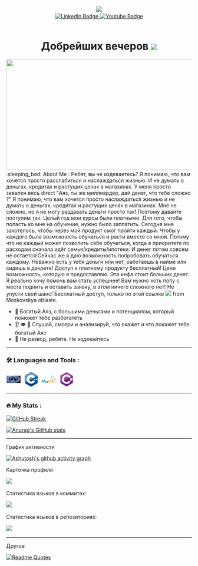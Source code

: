 <div id="header" align="center">
  <img src="https://psv4.userapi.com/c237031/u312110698/docs/d36/57be034ac0e9/krol.gif?extra=OZAJLu-15A-3FIrLhEurn640kCxg9PFfQAxekJfDVN7hY2fGB_SVXiuqpSVUe5j7Acxv245NFrNol36WqvYaPZ9NWlFOPfTJBASDFCRRPaUO0JT-Q_WVotABhQFMiBtYd06gmmkyUghdTCbWXKW32Mky" width="100"/>
</div>


<div id="badges" align="center">
  <a href="https://vk.com/al_im.php?sel=c5">
    <img src="https://img.shields.io/badge/Вконтакте-blue?style=for-the-badge&logo=vk&logoColor=white" alt="LinkedIn Badge"/>
  </a>
  <a href="https://t.me/x12947">
    <img src="https://img.shields.io/badge/Telegram-green?style=for-the-badge&logo=telegram&logoColor=white" alt="Youtube Badge"/>
  </a>
</div>
<div id="viewprof" align="center">
  <img src="https://komarev.com/ghpvc/?username=vlukert&style=flat-square&color=blue" alt=""/>
</div>
<div id="heythere" align="center">
  <h1>
  Добрейших вечеров
  <img src="https://media.giphy.com/media/hvRJCLFzcasrR4ia7z/giphy.gif" width="30px"/>
</h1>
</div>
<div align="center">
  <img src="https://psv4.userapi.com/c520036/u307928747/docs/d24/56cfed483f89/PYaTNITsA.gif?extra=CltADD1jjFrbOhgKCHav_aCihb9z4pSPIhPtkmKUbFFf1lljXDVmSpkwpZMg6l5EibQsouq04Ane_rJiewpHTUAHZUjC4G3Xnp_dsYK9C9mPMvWUFEK3Avijq3XgJJqEmzFqD6a2r-j3vrwkzuW42kht" width="600" height="300"/>
</div>
:sleeping_bed: About Me :
Ребят, вы че издеваетесь? Я понимаю, что вам хочется просто расслабиться и наслаждаться жизнью. И не думать о деньгах, кредитах и растущих ценах в магазинах.
У меня просто завален весь direct "Аяз, ты же миллиардер, дай денег, что тебе сложно ?" Я понимаю, что вам хочется просто наслаждаться жизнью и не думать о деньгах, кредитах и растущих ценах в магазинах. Мне не сложно, но я не могу раздавать деньги просто так! Поэтому давайте поступим так. Целый год мои курсы были платными. Для того, чтобы попасть ко мне на обучение, нужно было заплатить. Сегодня мне захотелось, чтобы через мой продукт смог пройти каждый. Чтобы у каждого была возможность обучаться и расти вместе со мной. Потому что не каждый может позволить себе обучаться, когда в приоритете по расходам сначала идёт семья/кредиты/ипотеки.
И денег потом совсем не остается!Сейчас же я даю возможность попробовать обучаться каждому. Неважно есть у тебя деньги или нет, работаешь в найме или сидишь в декрете!
Доступ к платному продукту бесплатный! Цени возможность, которую я предоставляю. Эта инфа стоит больших денег. Я реально хочу помочь вам стать успешнее!
Вам нужно хоть попу с места поднять и оставить заявку, в этом ничего сложного нет!
Не упусти свой шанс! Бесплатный доступ, только по этой ссылке <img src="https://psv4.userapi.com/c236331/u439181908/docs/d21/c549287b84d0/1664014354378.gif?extra=7toayrMPWd0CMtGw1TVyvI3VyUoFBiegdmD7PwMN9WPohtipusw-HyO8IM6ZaGDLaBE19wFfXd2eEdFQuPztoY3fhMGwElY14b8LGFNx-TiisIoIhazF9SFumfIMy1l8EM9oTb_f_fXOARcIKhKtwPTN" width="30"> from Moskovskya oblaste.

- :angel: Богатый Аяз, с большими деньгами и потенциалом, который поможет тебе разбогатеть 
- :ear: :eye: :brain: Слушай, смотри и анализируй, что скажет и что покажет тебе богатый Аяз
- :clown_face:  Не развод, ребята. Не издевайтесь 
---
### :hammer_and_wrench: Languages and Tools :
<div>
  <img src=https://raw.githubusercontent.com/devicons/devicon/1119b9f84c0290e0f0b38982099a2bd027a48bf1/icons/php/php-original.svg title="PHP" alt="PHP" width="40" height="40"/>&nbsp;
  <img src="https://raw.githubusercontent.com/devicons/devicon/1119b9f84c0290e0f0b38982099a2bd027a48bf1/icons/cplusplus/cplusplus-original.svg" title="C++" alt="C++" width="40" height="40"/>&nbsp;
  <img src="https://github.com/devicons/devicon/blob/master/icons/mysql/mysql-original-wordmark.svg" title="MySQL"  alt="MySQL" width="40" height="40"/>&nbsp;
  <img src="https://raw.githubusercontent.com/devicons/devicon/1119b9f84c0290e0f0b38982099a2bd027a48bf1/icons/csharp/csharp-original.svg" title="C#" alt="C#" width="40" height="40"/>&nbsp;
</div>

---

### 🔥 My Stats :

[![GitHub Streak](http://github-readme-streak-stats.herokuapp.com?user=Vlukert&theme=neon-dark&hide_border=true&border_radius=45&locale=ru)](https://git.io/streak-stats)

[![Anurag's GitHub stats](https://github-readme-stats.vercel.app/api?username=Vlukert&theme=dark&locale=ru)](https://github.com/rompersStomper/github-readme-stats)

---

График активности

[![Ashutosh's github activity graph](https://activity-graph.herokuapp.com/graph?username=Ashutosh00710)](https://github.com/ashutosh00710/github-readme-activity-graph)

Карточка профиля

![](https://github-profile-summary-cards.vercel.app/api/cards/profile-details?username=Vlukert&theme=solarized_dark)



Статистика языков в коммитах:

![](https://github-profile-summary-cards.vercel.app/api/cards/most-commit-language?username=Vlukert&theme=solarized_dark)



Статистика языков в репозиториях:

![](https://github-profile-summary-cards.vercel.app/api/cards/repos-per-language?username=Vlukert&theme=solarized_dark)

---

Другое

[![Readme Quotes](https://quotes-github-readme.vercel.app/api?type=horizontal&theme=dark)](https://github.com/piyushsuthar/github-readme-quotes)





